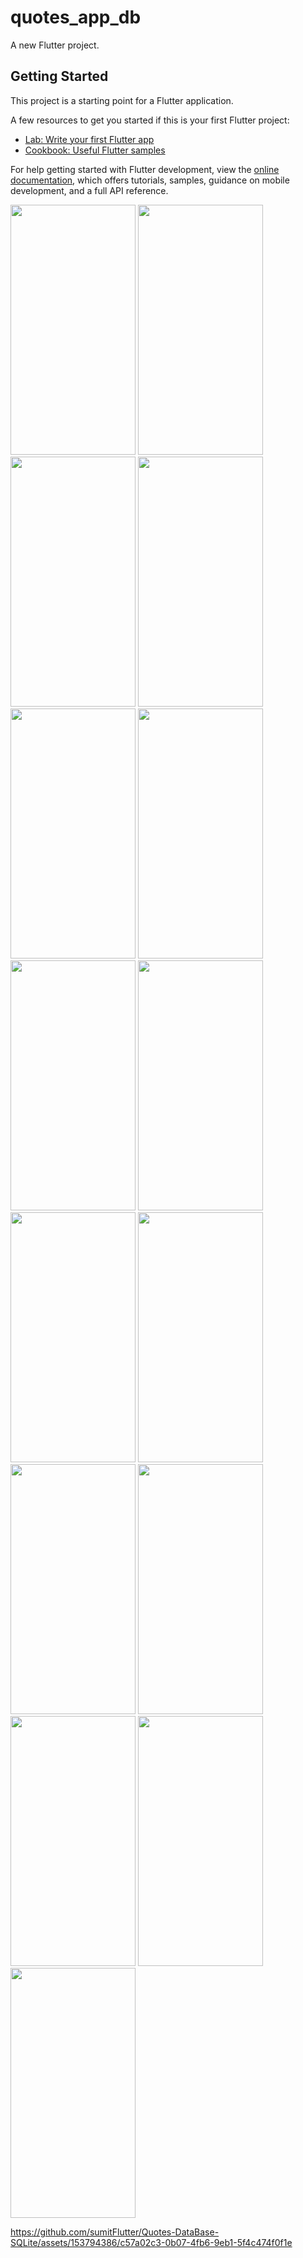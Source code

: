 # quotes_app_db

A new Flutter project.

## Getting Started

This project is a starting point for a Flutter application.

A few resources to get you started if this is your first Flutter project:

- [Lab: Write your first Flutter app](https://docs.flutter.dev/get-started/codelab)
- [Cookbook: Useful Flutter samples](https://docs.flutter.dev/cookbook)

For help getting started with Flutter development, view the
[online documentation](https://docs.flutter.dev/), which offers tutorials,
samples, guidance on mobile development, and a full API reference.
<p>
  <img src="https://github.com/sumitFlutter/Quotes-DataBase-SQLite/assets/153794386/cd423aa7-497d-4098-af79-8e7ef4b2f459"    height="400px"    width="200px" />
  <img src="https://github.com/sumitFlutter/Quotes-DataBase-SQLite/assets/153794386/355ec717-524d-46d6-92e4-c75bb0f509f1"    height="400px"    width="200px" />
  <img src="https://github.com/sumitFlutter/Quotes-DataBase-SQLite/assets/153794386/6d960c64-e1b1-4ab8-8615-3f467a32f443"    height="400px"    width="200px" />
<img src="https://github.com/sumitFlutter/Quotes-DataBase-SQLite/assets/153794386/fbd9f37c-e05e-4ae2-ad0c-6ef55c20d57c"    height="400px"    width="200px" />
<img src="https://github.com/sumitFlutter/Quotes-DataBase-SQLite/assets/153794386/b940613b-0f63-4a80-a964-b97ac8a426f7"    height="400px"    width="200px" />
<img src="https://github.com/sumitFlutter/Quotes-DataBase-SQLite/assets/153794386/588efa9b-471e-43ba-aad0-c69e577e4f72"    height="400px"    width="200px" />
<img src="https://github.com/sumitFlutter/Quotes-DataBase-SQLite/assets/153794386/e12d749a-89dd-4652-ae19-7fd7f3422bcc"    height="400px"    width="200px" />
<img src="https://github.com/sumitFlutter/Quotes-DataBase-SQLite/assets/153794386/be7e3afe-d5de-4463-86c1-f23ed98f097d"    height="400px"    width="200px" />
<img src="https://github.com/sumitFlutter/Quotes-DataBase-SQLite/assets/153794386/aa09a8ee-7a49-4c44-babe-bf66870df087"    height="400px"    width="200px" />
<img src="https://github.com/sumitFlutter/Quotes-DataBase-SQLite/assets/153794386/3b76df9b-aafd-4203-b7d9-db76789adc99"    height="400px"    width="200px" />
<img src="https://github.com/sumitFlutter/Quotes-DataBase-SQLite/assets/153794386/0a6142e5-395b-4a00-97b4-e20f9f422c2f"    height="400px"    width="200px" />
<img src="https://github.com/sumitFlutter/Quotes-DataBase-SQLite/assets/153794386/72fba0cc-2f84-4fe0-b6cf-4ee7b4b380cc"    height="400px"    width="200px" />
<img src="https://github.com/sumitFlutter/Quotes-DataBase-SQLite/assets/153794386/b2979b97-b7f3-43ad-959e-0ceab1c62448"    height="400px"    width="200px" />
<img src="https://github.com/sumitFlutter/Quotes-DataBase-SQLite/assets/153794386/71aff1a6-782c-4564-ae42-efda5483de63"    height="400px"    width="200px" />
<img src="https://github.com/sumitFlutter/Quotes-DataBase-SQLite/assets/153794386/71cc6b20-4e75-4c06-a088-c099da541156"    height="400px"    width="200px" />


https://github.com/sumitFlutter/Quotes-DataBase-SQLite/assets/153794386/c57a02c3-0b07-4fb6-9eb1-5f4c474f0f1e

</p>
